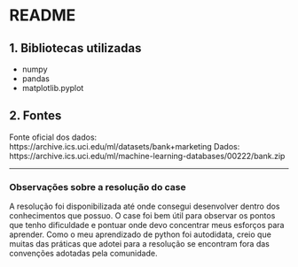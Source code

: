 <h1>README</h1>
<h2>1. Bibliotecas utilizadas</h2>
<ul>
  <li>numpy</li>
  <li>pandas</li>
  <li>matplotlib.pyplot</li>
</ul>
<h2>2. Fontes</h2>
  Fonte oficial dos dados: https://archive.ics.uci.edu/ml/datasets/bank+marketing
  Dados: https://archive.ics.uci.edu/ml/machine-learning-databases/00222/bank.zip
<hr>
<h3>Observações sobre a resolução do case</h3>
  A resolução foi disponibilizada até onde consegui desenvolver dentro dos conhecimentos que possuo. O case foi bem útil para observar os pontos que tenho dificuldade e pontuar onde devo concentrar meus esforços para aprender. Como o meu aprendizado de python foi autodidata, creio que muitas das práticas que adotei para a resolução se encontram fora das convenções adotadas pela comunidade.
